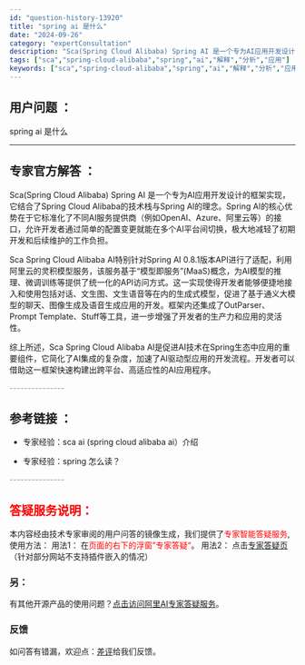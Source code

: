 ```yaml
---
id: "question-history-13920"
title: "spring ai 是什么"
date: "2024-09-26"
category: "expertConsultation"
description: "Sca(Spring Cloud Alibaba) Spring AI 是一个专为AI应用开发设计的框架实现，它结合了Spring Cloud Alibaba的技术栈与Spring AI的理念。Spring AI的核心优势在于它标准化了不同AI服务提供商（例如OpenAI、Azure、阿里云等）的接"
tags: ["sca","spring-cloud-alibaba","spring","ai","解释","分析","应用"]
keywords: ["sca","spring-cloud-alibaba","spring","ai","解释","分析","应用"]
---
```


## 用户问题 ： 
 spring ai 是什么  

---------------
## 专家官方解答 ：

Sca(Spring Cloud Alibaba) Spring AI 是一个专为AI应用开发设计的框架实现，它结合了Spring Cloud Alibaba的技术栈与Spring AI的理念。Spring AI的核心优势在于它标准化了不同AI服务提供商（例如OpenAI、Azure、阿里云等）的接口，允许开发者通过简单的配置变更就能在多个AI平台间切换，极大地减轻了初期开发和后续维护的工作负担。

Sca Spring Cloud Alibaba AI特别针对Spring AI 0.8.1版本API进行了适配，利用阿里云的灵积模型服务，该服务基于“模型即服务”(MaaS)概念，为AI模型的推理、微调训练等提供了统一化的API访问方式。这一实现使得开发者能够便捷地接入和使用包括对话、文生图、文生语音等在内的生成式模型，促进了基于通义大模型的聊天、图像生成及语音生成应用的开发。框架内还集成了OutParser、Prompt Template、Stuff等工具，进一步增强了开发者的生产力和应用的灵活性。

综上所述，Sca Spring Cloud Alibaba AI是促进AI技术在Spring生态中应用的重要组件，它简化了AI集成的复杂度，加速了AI驱动型应用的开发流程。开发者可以借助这一框架快速构建出跨平台、高适应性的AI应用程序。


<font color="#949494">---------------</font> 


## 参考链接 ：

* 专家经验：sca ai (spring cloud alibaba ai）介绍 
 
 * 专家经验：spring 怎么读？ 


 <font color="#949494">---------------</font> 
 


## <font color="#FF0000">答疑服务说明：</font> 

本内容经由技术专家审阅的用户问答的镜像生成，我们提供了<font color="#FF0000">专家智能答疑服务</font>,使用方法：
用法1： 在<font color="#FF0000">页面的右下的浮窗”专家答疑“</font>。
用法2： 点击[专家答疑页](https://answer.opensource.alibaba.com/docs/intro)（针对部分网站不支持插件嵌入的情况）
### 另：


有其他开源产品的使用问题？[点击访问阿里AI专家答疑服务](https://answer.opensource.alibaba.com/docs/intro)。
### 反馈
如问答有错漏，欢迎点：[差评](https://ai.nacos.io/user/feedbackByEnhancerGradePOJOID?enhancerGradePOJOId=13923)给我们反馈。
